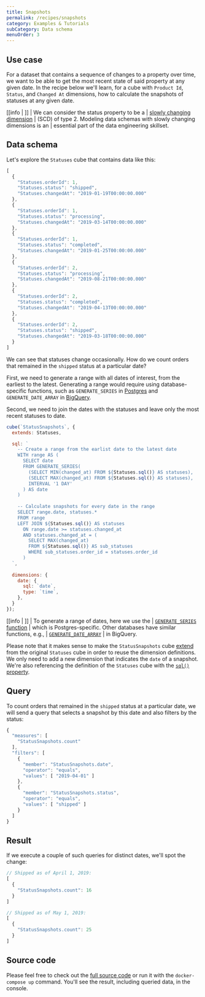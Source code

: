 ```yaml
---
title: Snapshots
permalink: /recipes/snapshots
category: Examples & Tutorials
subCategory: Data schema
menuOrder: 3
---
```


## Use case

For a dataset that contains a sequence of changes to a property over time,
we want to be able to get the most recent state of said property at any given date.
In the recipe below we'll learn, for a cube with `Product Id`, `Status`, and
`Changed At` dimensions, how to calculate the snapshots of statuses at any given date.

<!-- prettier-ignore-start -->
[[info | ]]
| We can consider the status property to be a
| [slowly changing dimension](https://en.wikipedia.org/wiki/Slowly_changing_dimension)
| (SCD) of type 2. Modeling data schemas with slowly changing dimensions is an
| essential part of the data engineering skillset.
<!-- prettier-ignore-end -->

## Data schema

Let's explore the `Statuses` cube that contains data like this:

```javascript
[
  {
    "Statuses.orderId": 1,
    "Statuses.status": "shipped",
    "Statuses.changedAt": "2019-01-19T00:00:00.000"
  },
  {
    "Statuses.orderId": 1,
    "Statuses.status": "processing",
    "Statuses.changedAt": "2019-03-14T00:00:00.000"
  },
  {
    "Statuses.orderId": 1,
    "Statuses.status": "completed",
    "Statuses.changedAt": "2019-01-25T00:00:00.000"
  },
  {
    "Statuses.orderId": 2,
    "Statuses.status": "processing",
    "Statuses.changedAt": "2019-08-21T00:00:00.000"
  },
  {
    "Statuses.orderId": 2,
    "Statuses.status": "completed",
    "Statuses.changedAt": "2019-04-13T00:00:00.000"
  },
  {
    "Statuses.orderId": 2,
    "Statuses.status": "shipped",
    "Statuses.changedAt": "2019-03-18T00:00:00.000"
  }
]
```

We can see that statuses change occasionally. How do we count orders that remained
in the `shipped` status at a particular date?

First, we need to generate a range with all dates of interest, from the earliest to
the latest. Generating a range would require using database-specific functions,
such as `GENERATE_SERIES` in
[Postgres](https://www.postgresql.org/docs/current/functions-srf.html) and
`GENERATE_DATE_ARRAY` in
[BigQuery](https://cloud.google.com/bigquery/docs/reference/standard-sql/array_functions#generate_date_array).

Second, we need to join the dates with the statuses and leave only the most recent
statuses to date. 

```javascript
cube(`StatusSnapshots`, {
  extends: Statuses,

  sql: `
    -- Create a range from the earlist date to the latest date
    WITH range AS (
      SELECT date
      FROM GENERATE_SERIES(
        (SELECT MIN(changed_at) FROM ${Statuses.sql()} AS statuses),
        (SELECT MAX(changed_at) FROM ${Statuses.sql()} AS statuses),
        INTERVAL '1 DAY'
      ) AS date
    )
    
    -- Calculate snapshots for every date in the range
    SELECT range.date, statuses.*
    FROM range
    LEFT JOIN ${Statuses.sql()} AS statuses
      ON range.date >= statuses.changed_at
      AND statuses.changed_at = (
        SELECT MAX(changed_at)
        FROM ${Statuses.sql()} AS sub_statuses
        WHERE sub_statuses.order_id = statuses.order_id
      )
  `,
  
  dimensions: {
    date: {
      sql: `date`,
      type: `time`,
    },
  }
});
```

<!-- prettier-ignore-start -->
[[info | ]]
| To generate a range of dates, here we use the
| [`GENERATE_SERIES` function](https://www.postgresql.org/docs/9.1/functions-srf.html)
| which is Postgres-specific. Other databases have similar functions, e.g.,
| [`GENERATE_DATE_ARRAY`](https://cloud.google.com/bigquery/docs/reference/standard-sql/array_functions#generate_date_array)
| in BigQuery.
<!-- prettier-ignore-end -->

Please note that it makes sense to make the `StatusSnapshots` cube
[extend](https://cube.dev/docs/schema/reference/cube#parameters-extends) from
the original `Statuses` cube in order to reuse the dimension definitions. We only need
to add a new dimension that indicates the `date` of a snapshot. We're also referencing
the definition of the `Statuses` cube with the
[`sql()` property](https://cube.dev/docs/schema/reference/cube#parameters-sql).

## Query

To count orders that remained in the `shipped` status at a particular date, we will
send a query that selects a snapshot by this date and also filters by the status:

```javascript
{
  "measures": [
    "StatusSnapshots.count"
  ],
  "filters": [
    {
      "member": "StatusSnapshots.date",
      "operator": "equals",
      "values": [ "2019-04-01" ]
    },
    {
      "member": "StatusSnapshots.status",
      "operator": "equals",
      "values": [ "shipped" ]
    }
  ]
}
```

## Result

If we execute a couple of such queries for distinct dates, we'll spot the change:

```javascript
// Shipped as of April 1, 2019:
[
  {
    "StatusSnapshots.count": 16
  }
]
```

```javascript
// Shipped as of May 1, 2019:
[
  {
    "StatusSnapshots.count": 25
  }
]
```

## Source code

Please feel free to check out the
[full source code](https://github.com/cube-js/cube.js/tree/master/examples/recipes/snapshots)
or run it with the `docker-compose up` command. You'll see the result, including
queried data, in the console.
